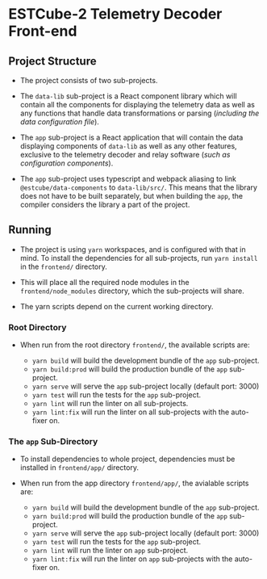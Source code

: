 # ESTCube-2 Telemetry Decoder Front-end

## Project Structure

* The project consists of two sub-projects.

* The `data-lib` sub-project is a React component library which will contain all the components for displaying the telemetry data as well as any functions that handle data transformations or parsing (_including the data configuration file_).

* The `app` sub-project is a React application that will contain the data displaying components of `data-lib` as well as any other features, exclusive to the telemetry decoder and relay software (_such as configuration components_).

* The `app` sub-project uses typescript and webpack aliasing to link `@estcube/data-components` to `data-lib/src/`. This means that the library does not have to be built separately, but when building the `app`, the compiler considers the library a part of the project.

## Running

* The project is using `yarn` workspaces, and is configured with that in mind. To install the dependencies for all sub-projects, run `yarn install` in the `frontend/` directory.

* This will place all the required node modules in the `frontend/node_modules` directory, which the sub-projects will share.

* The yarn scripts depend on the current working directory.

### Root Directory

* When run from the root directory `frontend/`, the available scripts are:

    * ```yarn build``` will build the development bundle of the `app` sub-project.
    * ```yarn build:prod``` will build the production bundle of the `app` sub-project.
    * ```yarn serve``` will serve the `app` sub-project locally (default port: 3000)
    * ```yarn test``` will run the tests for the `app` sub-project.
    * ```yarn lint``` will run the linter on all sub-projects.
    * ```yarn lint:fix``` will run the linter on all sub-projects with the auto-fixer on.

### The `app` Sub-Directory

* To install dependencies to whole project, dependencies must be installed in `frontend/app/` directory.  
* When run from the app directory `frontend/app/`, the avialable scripts are:

    * ```yarn build``` will build the development bundle of the `app` sub-project.
    * ```yarn build:prod``` will build the production bundle of the `app` sub-project.
    * ```yarn serve``` will serve the `app` sub-project locally (default port: 3000)
    * ```yarn test``` will run the tests for the `app` sub-project.
    * ```yarn lint``` will run the linter on `app` sub-project.
    * ```yarn lint:fix``` will run the linter on `app` sub-projects with the auto-fixer on.
 

